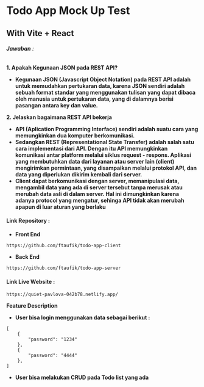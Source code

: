 # Todo App Mock Up Test

## With Vite + React

###### **Jawaban** :

**1. Apakah Kegunaan JSON pada REST API?**

- **Kegunaan JSON (Javascript Object Notation) pada REST API adalah untuk memudahkan pertukaran data, karena JSON sendiri adalah sebuah format standar yang menggunakan tulisan yang dapat dibaca oleh manusia untuk pertukaran data, yang di dalamnya berisi pasangan antara key dan value.**

**2. Jelaskan bagaimana REST API bekerja**

- **API (Aplication Programming Interface) sendiri adalah suatu cara yang memungkinkan dua komputer berkomunikasi.**
- **Sedangkan REST (Representational State Transfer) adalah salah satu cara implementasi dari API. Dengan itu API memungkinkan komunikasi antar platform melalui siklus request - respons. Aplikasi yang membutuhkan data dari layanan atau server lain (client) mengirimkan permintaan, yang disampaikan melalui protokol API, dan data yang diperlukan dikirim kembali dari server.**
- **Client dapat berkomunikasi dengan server, memanipulasi data, mengambil data yang ada di server tersebut tanpa merusak atau merubah data asli di dalam server. Hal ini dimungkinkan karena adanya protocol yang mengatur, sehinga API tidak akan merubah apapun di luar aturan yang berlaku**

#### Link Repository :

- **Front End**

```
https://github.com/ftaufik/todo-app-client
```

- **Back End**

```
https://github.com/ftaufik/todo-app-server
```

#### Link Live Website :

```
https://quiet-pavlova-042b78.netlify.app/
```

**Feature Description**

- **User bisa login menggunakan data sebagai berikut :**

```
[
    {
        "password": "1234"
    },
    {
        "password": "4444"
    },
]
```

- **User bisa melakukan CRUD pada Todo list yang ada**
